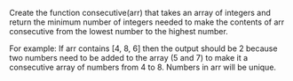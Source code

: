 Create the function consecutive(arr) that takes an array of integers and return the minimum number of integers needed to make the contents of arr consecutive from the lowest number to the highest number.

For example: 
If arr contains [4, 8, 6] then the output should be 2 because two numbers need to be added to the array (5 and 7) to make it a consecutive array of numbers from 4 to 8. Numbers in arr will be unique.